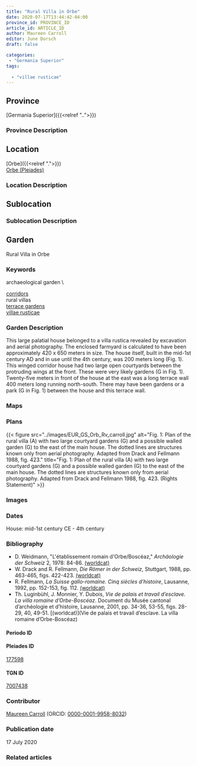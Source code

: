 ```yaml
---
title: "Rural Villa in Orbe"
date: 2020-07-17T13:44:42-04:00
province_id: PROVINCE_ID
article_id: ARTICLE_ID
author: Maureen Carroll
editor: June Dorsch
draft: false

categories:
 - "Germania Superior"
tags:
  
  - "villae rusticae"
---
```


## Province

[Germania Superior]({{<relref "..">}})  

### Province Description

<!-- DESCRIPTION -->


## Location

[Orbe]({{<relref ".">}}) \
[Orbe (Pleiades)](https://pleiades.stoa.org/places/177598)

### Location Description

<!-- LEAVE THIS BLANK FOR NOW -->

## Sublocation

<!--
[AREA WITHIN LOCATION, LIKE “PALATINE HILL”](GEOREFERENCE LINK)
A sublocation is any area larger than an individual garden, but located within a location. I would always try to include a link to a controlled vocabulary here if possible. This ID may well be different from the Garden ID, e.g., Pompeii versus a Garden in one of the houses which has its own Pleiades ID.
-->

### Sublocation Description

<!-- DESCRIPTION -->

## Garden

Rural Villa in Orbe

### Keywords

archaeological garden \

[corridors](http://vocab.getty.edu/page/aat/300004294) \
rural villas \
[terrace gardens](http://vocab.getty.edu/page/aat/300404778) \
[villae rusticae](http://vocab.getty.edu/page/aat/300005518)

### Garden Description

This large palatial house belonged to a villa rustica revealed by excavation and aerial photography. The enclosed farmyard is calculated to have been approximately 420 x 650 meters in size. The house itself, built in the mid-1st century AD and in use until the 4th century, was 200 meters long (Fig. 1). This winged corridor house had two large open courtyards between the protruding wings at the front. These were very likely gardens (G in Fig. 1). Twenty-five meters in front of the house at the east was a long terrace wall 400 meters long running north-south. There may have been gardens or a park (G in Fig. 1) between the house and this terrace wall.

### Maps

<!--
{{< figure src="../images/image_name.ext" alt="alt_text" title="CAPTION" >}}
-->

### Plans

{{< figure src="../images/EUR_GS_Orb_Rv_carroll.jpg" alt="Fig. 1: Plan of the rural villa (A) with two large courtyard gardens (G) and a possible walled garden (G) to the east of the main house. The dotted lines are structures known only from aerial photography. Adapted from Drack and Fellmann 1988, fig. 423." title="Fig. 1: Plan of the rural villa (A) with two large courtyard gardens (G) and a possible walled garden (G) to the east of the main house. The dotted lines are structures known only from aerial photography. Adapted from Drack and Fellmann 1988, fig. 423. (Rights Statement)" >}}

### Images

<!--
{{< figure src="../images/image_name.ext" alt="alt_text" title="CAPTION" >}}
-->

### Dates

House: mid-1st century CE - 4th century

### Bibliography

* D. Weidmann, "L'établissement romain d'Orbe/Boscéaz," *Archäologie der Schweiz* 2, 1978: 84-86. [(worldcat)](http://www.worldcat.org/oclc/715629881)
* W. Drack and R. Fellmann, *Die Römer in der Schweiz*, Stuttgart, 1988, pp. 463-465, figs. 422-423. [(worldcat)](http://www.worldcat.org/oclc/639129078)
* R. Fellmann, *La Suisse gallo-romaine. Cinq siècles d’histoire*, Lausanne, 1992, pp. 152-153, fig. 112. [(worldcat)](http://www.worldcat.org/oclc/28038264)
* Th. Luginbühl, J. Monnier, Y. Dubois, *Vie de palais et travail d’esclave. La villa romaine d’Orbe-Boscéaz*. Document du Musée cantonal d’archéologie et d’histoire, Lausanne, 2001, pp. 34-36, 53-55, figs. 28-29, 40, 49-51. [(worldcat)](Vie de palais et travail d’esclave. La villa romaine d’Orbe-Boscéaz)

#### Periodo ID

<!-- [PERIODO_ID](https://pleiades.stoa.org/places/PLEIADES_ID) -->

#### Pleiades ID

[177598](https://pleiades.stoa.org/places/177598)

#### TGN ID

[7007438](http://vocab.getty.edu/page/tgn/7007438)

### Contributor

[Maureen Carroll](https://www.sheffield.ac.uk/archaeology/our-people/academic-staff/maureen-carroll) (ORCID: [0000-0001-9958-8032](https://orcid.org/0000-0001-9958-8032))

### Publication date

17 July 2020

### Related articles

<!-- Links to other related articles. Leave blank for now -->